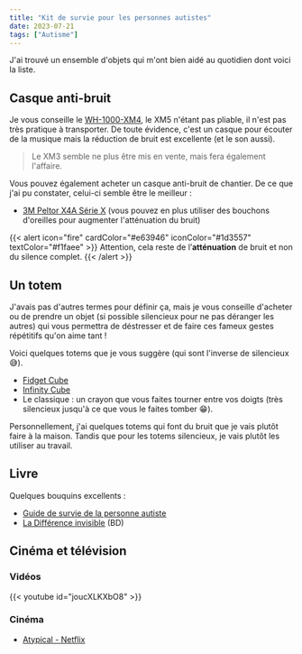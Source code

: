 ```yaml
---
title: "Kit de survie pour les personnes autistes"
date: 2023-07-21
tags: ["Autisme"]
---
```


J'ai trouvé un ensemble d'objets qui m'ont bien aidé au quotidien dont voici la liste.

## Casque anti-bruit

Je vous conseille le [WH-1000-XM4](https://www.amazon.fr/Sony-WH1000XM4-Bluetooth-dautonomie-t%C3%A9l%C3%A9phoniques/dp/B08C7KG5LP/ref=sr_1_6?keywords=wh-1000xm3&sr=8-6), le XM5 n'étant pas pliable, il n'est pas très pratique à transporter. De toute évidence, c'est un casque pour écouter de la musique mais la réduction de bruit est excellente (et le son aussi).

> Le XM3 semble ne plus être mis en vente, mais fera également l'affaire.

Vous pouvez également acheter un casque anti-bruit de chantier. De ce que j'ai pu constater, celui-ci semble être le meilleur :

- [3M Peltor X4A Série X](https://www.amazon.fr/3M-Peltor-Casque-Antibruit-S%C3%A9rie/dp/B00BBCTQHY/ref=sr_1_1?__mk_fr_FR=%C3%85M%C3%85%C5%BD%C3%95%C3%91&keywords=3M%2BS%C3%A9rie%2BX&sr=8-1&th=1) (vous pouvez en plus utiliser des bouchons d'oreilles pour augmenter l'atténuation du bruit)

{{< alert icon="fire" cardColor="#e63946" iconColor="#1d3557" textColor="#f1faee" >}}
Attention, cela reste de l’**atténuation** de bruit et non du silence complet.
{{< /alert >}}

## Un totem

J'avais pas d'autres termes pour définir ça, mais je vous conseille d'acheter ou de prendre un objet (si possible silencieux pour ne pas déranger les autres) qui vous permettra de déstresser et de faire ces fameux gestes répétitifs qu'on aime tant !

Voici quelques totems que je vous suggère (qui sont l'inverse de silencieux 😅️).

- [Fidget Cube](https://www.amazon.fr/VAPIAO-FidgetCube-Noir/dp/B07T97VR3N/ref=sr_1_4?__mk_fr_FR=%C3%85M%C3%85%C5%BD%C3%95%C3%91&keywords=cube+bouton+autiste&sr=8-4)
- [Infinity Cube](https://www.amazon.fr/dp/B07V43JNZ7/ref=twister_B081GBCVLV)
- Le classique : un crayon que vous faites tourner entre vos doigts (très silencieux jusqu'à ce que vous le faites tomber 😁️).


Personnellement, j'ai quelques totems qui font du bruit que je vais plutôt faire à la maison. Tandis que pour les totems silencieux, je vais plutôt les utiliser au travail.

## Livre

Quelques bouquins excellents :

- [Guide de survie de la personne autiste](https://www.fnac.com/a13019480/Jean-Philippe-Piat-Guide-de-survie-de-la-personne-autiste)
- [La Différence invisible](https://www.fnac.com/a9693143/Julie-Dachez-La-Difference-invisible) (BD)

## Cinéma et télévision

### Vidéos

{{< youtube id="joucXLKXbO8" >}}

### Cinéma

- [Atypical - Netflix](https://www.netflix.com/fr/title/80117540)